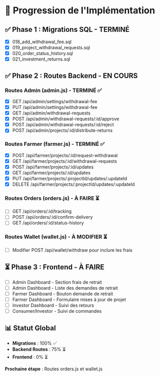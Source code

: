 # 🚀 Progression de l'Implémentation

## ✅ Phase 1 : Migrations SQL - TERMINÉ
- [x] 018_add_withdrawal_fee.sql
- [x] 019_project_withdrawal_requests.sql
- [x] 020_order_status_history.sql
- [x] 021_investment_returns.sql

## ✅ Phase 2 : Routes Backend - EN COURS

### Routes Admin (admin.js) - TERMINÉ ✅
- [x] GET /api/admin/settings/withdrawal-fee
- [x] PUT /api/admin/settings/withdrawal-fee
- [x] GET /api/admin/withdrawal-requests
- [x] POST /api/admin/withdrawal-requests/:id/approve
- [x] POST /api/admin/withdrawal-requests/:id/reject
- [x] POST /api/admin/projects/:id/distribute-returns

### Routes Farmer (farmer.js) - TERMINÉ ✅
- [x] POST /api/farmer/projects/:id/request-withdrawal
- [x] GET /api/farmer/projects/:id/withdrawal-requests
- [x] POST /api/farmer/projects/:id/updates
- [x] GET /api/farmer/projects/:id/updates
- [x] PUT /api/farmer/projects/:projectId/updates/:updateId
- [x] DELETE /api/farmer/projects/:projectId/updates/:updateId

### Routes Orders (orders.js) - À FAIRE ⏳
- [ ] GET /api/orders/:id/tracking
- [ ] POST /api/orders/:id/confirm-delivery
- [ ] GET /api/orders/:id/status-history

### Routes Wallet (wallet.js) - À MODIFIER ⏳
- [ ] Modifier POST /api/wallet/withdraw pour inclure les frais

## ⏳ Phase 3 : Frontend - À FAIRE
- [ ] Admin Dashboard - Section frais de retrait
- [ ] Admin Dashboard - Liste des demandes de retrait
- [ ] Farmer Dashboard - Bouton demande de retrait
- [ ] Farmer Dashboard - Formulaire mises à jour de projet
- [ ] Investor Dashboard - Suivi des retours
- [ ] Consumer/Investor - Suivi de commandes

## 📊 Statut Global
- **Migrations** : 100% ✅
- **Backend Routes** : 75% ⏳
- **Frontend** : 0% ⏳

**Prochaine étape** : Routes orders.js et wallet.js

